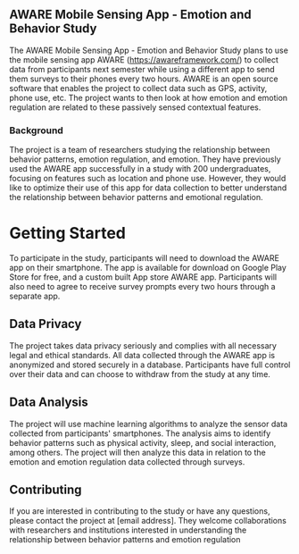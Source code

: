 ## AWARE Mobile Sensing App - Emotion and Behavior Study

The AWARE Mobile Sensing App - Emotion and Behavior Study plans to use the mobile sensing app AWARE (https://awareframework.com/) to collect data from participants next semester while using a different app to send them surveys to their phones every two hours. AWARE is an open source software that enables the project to collect data such as GPS, activity, phone use, etc. The project wants to then look at how emotion and emotion regulation are related to these passively sensed contextual features.

### Background

The project is a team of researchers studying the relationship between behavior patterns, emotion regulation, and emotion. They have previously used the AWARE app successfully in a study with 200 undergraduates, focusing on features such as location and phone use. However, they would like to optimize their use of this app for data collection to better understand the relationship between behavior patterns and emotional regulation.

# Getting Started

To participate in the study, participants will need to download the AWARE app on their smartphone. The app is available for download on Google Play Store for free, and a custom built App store AWARE app. Participants will also need to agree to receive survey prompts every two hours through a separate app.

## Data Privacy

The project takes data privacy seriously and complies with all necessary legal and ethical standards. All data collected through the AWARE app is anonymized and stored securely in a database. Participants have full control over their data and can choose to withdraw from the study at any time.

## Data Analysis

The project will use machine learning algorithms to analyze the sensor data collected from participants' smartphones. The analysis aims to identify behavior patterns such as physical activity, sleep, and social interaction, among others. The project will then analyze this data in relation to the emotion and emotion regulation data collected through surveys.

## Contributing

If you are interested in contributing to the study or have any questions, please contact the project at [email address]. They welcome collaborations with researchers and institutions interested in understanding the relationship between behavior patterns and emotion regulation
